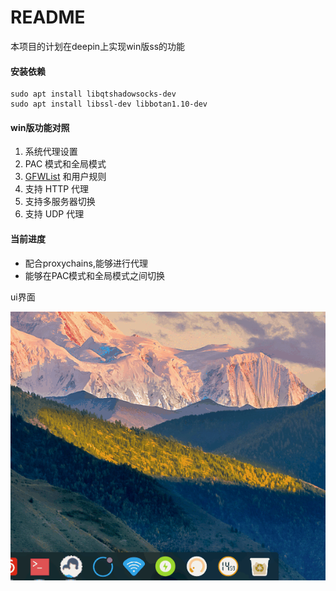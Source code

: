 # README

本项目的计划在deepin上实现win版ss的功能

#### 安装依赖

```shell
sudo apt install libqtshadowsocks-dev
sudo apt install libssl-dev libbotan1.10-dev
```
#### win版功能对照

1. 系统代理设置
2. PAC 模式和全局模式
3. [GFWList](https://github.com/gfwlist/gfwlist) 和用户规则
4. 支持 HTTP 代理
5. 支持多服务器切换
6. 支持 UDP 代理

#### 当前进度

- 配合proxychains,能够进行代理
- 能够在PAC模式和全局模式之间切换

ui界面

![ui界面](./ui.gif)